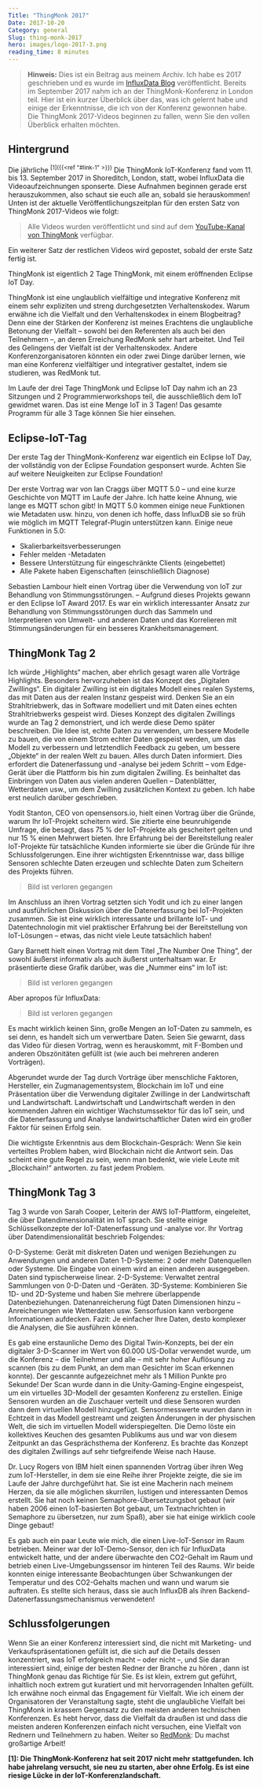 ```yaml
---
Title: "ThingMonk 2017"
Date: 2017-10-20
Category: general
Slug: thing-monk-2017
hero: images/logo-2017-3.png
reading_time: 8 minutes
---
```


> **Hinweis:** Dies ist ein Beitrag aus meinem Archiv. Ich habe es 2017 geschrieben und es wurde im [InfluxData Blog](https://www.influxdata.com/blog/thingmonk-iot-insights/) veröffentlicht.
Bereits im September 2017 nahm ich an der ThingMonk-Konferenz in London teil. Hier ist ein kurzer Überblick über das, was ich gelernt habe und einige der Erkenntnisse, die ich von der Konferenz gewonnen habe. Die ThingMonk 2017-Videos beginnen zu fallen, wenn Sie den vollen Überblick erhalten möchten.

## Hintergrund

Die jährliche <sup>[1]({{<ref "#link-1" >}})</sup> Die ThingMonk IoT-Konferenz fand vom 11. bis 13. September 2017 in Shoreditch, London, statt, wobei InfluxData die Videoaufzeichnungen sponserte. Diese Aufnahmen beginnen gerade erst herauszukommen, also schaut sie euch alle an, sobald sie herauskommen! Unten ist der aktuelle Veröffentlichungszeitplan für den ersten Satz von ThingMonk 2017-Videos wie folgt:

> Alle Videos wurden veröffentlicht und sind auf dem [YouTube-Kanal von ThingMonk](https://redmonk.com/?series=thingmonk-2017) verfügbar.

Ein weiterer Satz der restlichen Videos wird gepostet, sobald der erste Satz fertig ist.

ThingMonk ist eigentlich 2 Tage ThingMonk, mit einem eröffnenden Eclipse IoT Day.

ThingMonk ist eine unglaublich vielfältige und integrative Konferenz mit einem sehr expliziten und streng durchgesetzten Verhaltenskodex. Warum erwähne ich die Vielfalt und den Verhaltenskodex in einem Blogbeitrag? Denn eine der Stärken der Konferenz ist meines Erachtens die unglaubliche Betonung der Vielfalt – sowohl bei den Referenten als auch bei den Teilnehmern –, an deren Erreichung RedMonk sehr hart arbeitet. Und Teil des Gelingens der Vielfalt ist der Verhaltenskodex. Andere Konferenzorganisatoren könnten ein oder zwei Dinge darüber lernen, wie man eine Konferenz vielfältiger und integrativer gestaltet, indem sie studieren, was RedMonk tut.

Im Laufe der drei Tage ThingMonk und Eclipse IoT Day nahm ich an 23 Sitzungen und 2 Programmierworkshops teil, die ausschließlich dem IoT gewidmet waren. Das ist eine Menge IoT in 3 Tagen! Das gesamte Programm für alle 3 Tage können Sie hier einsehen.

## Eclipse-IoT-Tag

Der erste Tag der ThingMonk-Konferenz war eigentlich ein Eclipse IoT Day, der vollständig von der Eclipse Foundation gesponsert wurde. Achten Sie auf weitere Neuigkeiten zur Eclipse Foundation!

Der erste Vortrag war von Ian Craggs über MQTT 5.0 – und eine kurze Geschichte von MQTT im Laufe der Jahre. Ich hatte keine Ahnung, wie lange es MQTT schon gibt! In MQTT 5.0 kommen einige neue Funktionen wie Metadaten usw. hinzu, von denen ich hoffe, dass InfluxDB sie so früh wie möglich im MQTT Telegraf-Plugin unterstützen kann. Einige neue Funktionen in 5.0:

- Skalierbarkeitsverbesserungen
- Fehler melden
-Metadaten
- Bessere Unterstützung für eingeschränkte Clients (eingebettet)
- Alle Pakete haben Eigenschaften (einschließlich Diagnose)

Sebastien Lambour hielt einen Vortrag über die Verwendung von IoT zur Behandlung von Stimmungsstörungen. – Aufgrund dieses Projekts gewann er den Eclipse IoT Award 2017. Es war ein wirklich interessanter Ansatz zur Behandlung von Stimmungsstörungen durch das Sammeln und Interpretieren von Umwelt- und anderen Daten und das Korrelieren mit Stimmungsänderungen für ein besseres Krankheitsmanagement.

## ThingMonk Tag 2

Ich würde „Highlights“ machen, aber ehrlich gesagt waren alle Vorträge Highlights. Besonders hervorzuheben ist das Konzept des „Digitalen Zwillings“. Ein digitaler Zwilling ist ein digitales Modell eines realen Systems, das mit Daten aus der realen Instanz gespeist wird. Denken Sie an ein Strahltriebwerk, das in Software modelliert und mit Daten eines echten Strahltriebwerks gespeist wird. Dieses Konzept des digitalen Zwillings wurde an Tag 2 demonstriert, und ich werde diese Demo später beschreiben. Die Idee ist, echte Daten zu verwenden, um bessere Modelle zu bauen, die von einem Strom echter Daten gespeist werden, um das Modell zu verbessern und letztendlich Feedback zu geben, um bessere „Objekte“ in der realen Welt zu bauen. Alles durch Daten informiert. Dies erfordert die Datenerfassung und -analyse bei jedem Schritt – vom Edge-Gerät über die Plattform bis hin zum digitalen Zwilling. Es beinhaltet das Einbringen von Daten aus vielen anderen Quellen – Datenblätter, Wetterdaten usw., um dem Zwilling zusätzlichen Kontext zu geben. Ich habe erst neulich darüber geschrieben.

Yodit Stanton, CEO von opensensors.io, hielt einen Vortrag über die Gründe, warum Ihr IoT-Projekt scheitern wird. Sie zitierte eine beunruhigende Umfrage, die besagt, dass 75 % der IoT-Projekte als gescheitert gelten und nur 15 % einen Mehrwert bieten. Ihre Erfahrung bei der Bereitstellung realer IoT-Projekte für tatsächliche Kunden informierte sie über die Gründe für ihre Schlussfolgerungen. Eine ihrer wichtigsten Erkenntnisse war, dass billige Sensoren schlechte Daten erzeugen und schlechte Daten zum Scheitern des Projekts führen.

> Bild ist verloren gegangen

Im Anschluss an ihren Vortrag setzten sich Yodit und ich zu einer langen und ausführlichen Diskussion über die Datenerfassung bei IoT-Projekten zusammen. Sie ist eine wirklich interessante und brillante IoT- und Datentechnologin mit viel praktischer Erfahrung bei der Bereitstellung von IoT-Lösungen – etwas, das nicht viele Leute tatsächlich haben!

Gary Barnett hielt einen Vortrag mit dem Titel „The Number One Thing“, der sowohl äußerst informativ als auch äußerst unterhaltsam war. Er präsentierte diese Grafik darüber, was die „Nummer eins“ im IoT ist:

> Bild ist verloren gegangen

Aber apropos für InfluxData:

> Bild ist verloren gegangen

Es macht wirklich keinen Sinn, große Mengen an IoT-Daten zu sammeln, es sei denn, es handelt sich um verwertbare Daten. Seien Sie gewarnt, dass das Video für diesen Vortrag, wenn es herauskommt, mit F-Bomben und anderen Obszönitäten gefüllt ist (wie auch bei mehreren anderen Vorträgen).

Abgerundet wurde der Tag durch Vorträge über menschliche Faktoren, Hersteller, ein Zugmanagementsystem, Blockchain im IoT und eine Präsentation über die Verwendung digitaler Zwillinge in der Landwirtschaft und Landwirtschaft. Landwirtschaft und Landwirtschaft werden in den kommenden Jahren ein wichtiger Wachstumssektor für das IoT sein, und die Datenerfassung und Analyse landwirtschaftlicher Daten wird ein großer Faktor für seinen Erfolg sein.

Die wichtigste Erkenntnis aus dem Blockchain-Gespräch: Wenn Sie kein verteiltes Problem haben, wird Blockchain nicht die Antwort sein. Das scheint eine gute Regel zu sein, wenn man bedenkt, wie viele Leute mit „Blockchain!“ antworten. zu fast jedem Problem.

## ThingMonk Tag 3

Tag 3 wurde von Sarah Cooper, Leiterin der AWS IoT-Plattform, eingeleitet, die über Datendimensionalität im IoT sprach. Sie stellte einige Schlüsselkonzepte der IoT-Datenerfassung und -analyse vor. Ihr Vortrag über Datendimensionalität beschrieb Folgendes:

0-D-Systeme: Gerät mit diskreten Daten und wenigen Beziehungen zu Anwendungen und anderen Daten
1-D-Systeme: 2 oder mehr Datenquellen oder Systeme. Die Eingabe von einem wird an einen anderen ausgegeben. Daten sind typischerweise linear.
2-D-Systeme: Verwaltet zentral Sammlungen von 0-D-Daten und -Geräten.
3D-Systeme: Kombinieren Sie 1D- und 2D-Systeme und haben Sie mehrere überlappende Datenbeziehungen.
Datenanreicherung fügt Daten Dimensionen hinzu – Anreicherungen wie Wetterdaten usw. Sensorfusion kann verborgene Informationen aufdecken.
Fazit: Je einfacher Ihre Daten, desto komplexer die Analysen, die Sie ausführen können.

Es gab eine erstaunliche Demo des Digital Twin-Konzepts, bei der ein digitaler 3-D-Scanner im Wert von 60.000 US-Dollar verwendet wurde, um die Konferenz – die Teilnehmer und alle – mit sehr hoher Auflösung zu scannen (bis zu dem Punkt, an dem man Gesichter im Scan erkennen konnte). Der gescannte aufgezeichnet mehr als 1 Million Punkte pro Sekunde! Der Scan wurde dann in die Unity-Gaming-Engine eingespeist, um ein virtuelles 3D-Modell der gesamten Konferenz zu erstellen. Einige Sensoren wurden an die Zuschauer verteilt und diese Sensoren wurden dann dem virtuellen Modell hinzugefügt. Sensormesswerte wurden dann in Echtzeit in das Modell gestreamt und zeigten Änderungen in der physischen Welt, die sich im virtuellen Modell widerspiegelten. Die Demo löste ein kollektives Keuchen des gesamten Publikums aus und war von diesem Zeitpunkt an das Gesprächsthema der Konferenz. Es brachte das Konzept des digitalen Zwillings auf sehr tiefgreifende Weise nach Hause.

Dr. Lucy Rogers von IBM hielt einen spannenden Vortrag über ihren Weg zum IoT-Hersteller, in dem sie eine Reihe ihrer Projekte zeigte, die sie im Laufe der Jahre durchgeführt hat. Sie ist eine Macherin nach meinem Herzen, da sie alle möglichen skurrilen, lustigen und interessanten Demos erstellt. Sie hat noch keinen Semaphore-Übersetzungsbot gebaut (wir haben 2006 einen IoT-basierten Bot gebaut, um Textnachrichten in Semaphore zu übersetzen, nur zum Spaß), aber sie hat einige wirklich coole Dinge gebaut!

Es gab auch ein paar Leute wie mich, die einen Live-IoT-Sensor im Raum betrieben. Meiner war der IoT-Demo-Sensor, den ich für InfluxData entwickelt hatte, und der andere überwachte den CO2-Gehalt im Raum und betrieb einen Live-Umgebungssensor im hinteren Teil des Raums. Wir beide konnten einige interessante Beobachtungen über Schwankungen der Temperatur und des CO2-Gehalts machen und wann und warum sie auftraten. Es stellte sich heraus, dass sie auch InfluxDB als ihren Backend-Datenerfassungsmechanismus verwendeten!

## Schlussfolgerungen

Wenn Sie an einer Konferenz interessiert sind, die nicht mit Marketing- und Verkaufspräsentationen gefüllt ist, die sich auf die Details dessen konzentriert, was IoT erfolgreich macht – oder nicht –, und Sie daran interessiert sind, einige der besten Redner der Branche zu hören , dann ist ThingMonk genau das Richtige für Sie. Es ist klein, extrem gut geführt, inhaltlich noch extrem gut kuratiert und mit hervorragenden Inhalten gefüllt. Ich erwähne noch einmal das Engagement für Vielfalt. Wie ich einem der Organisatoren der Veranstaltung sagte, steht die unglaubliche Vielfalt bei ThingMonk in krassem Gegensatz zu den meisten anderen technischen Konferenzen. Es hebt hervor, dass die Vielfalt da draußen ist und dass die meisten anderen Konferenzen einfach nicht versuchen, eine Vielfalt von Rednern und Teilnehmern zu haben. Weiter so [RedMonk](https://redmonk.com): Du machst großartige Arbeit!

**<a name="link-1"></a> [1]: Die ThingMonk-Konferenz hat seit 2017 nicht mehr stattgefunden. Ich habe jahrelang versucht, sie neu zu starten, aber ohne Erfolg. Es ist eine riesige Lücke in der IoT-Konferenzlandschaft.**
